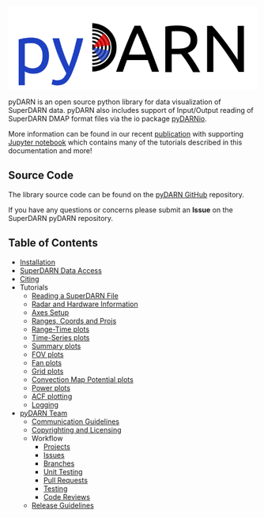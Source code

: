 ![pydarn](imgs/pydarn_logo.png)

pyDARN is an open source python library for 
data visualization of SuperDARN data.
pyDARN also includes support of Input/Output reading of SuperDARN DMAP format files via the io package [pyDARNio](https://pydarnio.readthedocs.io/en/latest/). 

More information can be found in our recent [publication](https://www.frontiersin.org/articles/10.3389/fspas.2022.1022690/full) with supporting [Jupyter notebook](https://zenodo.org/record/7005203) which contains many of the tutorials described in this documentation and more!

## Source Code 

The library source code can be found on the [pyDARN GitHub](https://github.com/SuperDARN/pydarn) repository. 

If you have any questions or concerns please submit an **Issue** on the SuperDARN pyDARN repository. 

## Table of Contents 
  - [Installation](user/install.md)
  - [SuperDARN Data Access](user/superdarn_data.md)
  - [Citing](user/citing.md)
  - Tutorials 
    - [Reading a SuperDARN File](user/io.md)
    - [Radar and Hardware Information](user/hardware.md)
    - [Axes Setup](user/axis.md)
    - [Ranges, Coords and Projs](user/coordinates.md)
    - [Range-Time plots](user/range_time.md)
    - [Time-Series plots](user/time_series.md)
    - [Summary plots](user/summary.md)
    - [FOV plots](user/fov.md)
    - [Fan plots](user/fan.md)
    - [Grid plots](user/grid.md)
    - [Convection Map Potential plots](user/map.md)
    - [Power plots](user/power.md)
    - [ACF plotting](user/acf.md)
    - [Logging](user/logging.md)
 - [pyDARN Team](dev/team.md)
    - [Communication Guidelines](dev/communication.md)
    - [Copyrighting and Licensing](dev/copyright_license.md)
    - Workflow
        - [Projects](dev/projects.md)
        - [Issues](dev/issues.md)
        - [Branches](dev/branching.md)
        - [Unit Testing](dev/pytest.md)
        - [Pull Requests](dev/PR.md) 
        - [Testing](dev/testing.md)
        - [Code Reviews](dev/code_review.md)
    - [Release Guidelines](dev/releases.md)

